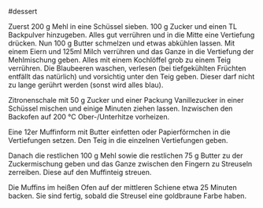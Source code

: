 #dessert 

Zuerst 200 g Mehl in eine Schüssel sieben. 100 g Zucker und einen TL Backpulver hinzugeben. Alles gut verrühren und in die Mitte eine Vertiefung drücken. 
Nun 100 g Butter schmelzen und etwas abkühlen lassen. Mit einem Eiern und 125ml Milch verrühren und das Ganze in die Vertiefung der Mehlmischung geben. Alles mit einem Kochlöffel grob zu einem Teig verrühren. 
Die Blaubeeren waschen, verlesen (bei tiefgekühlten Früchten entfällt das natürlich) und vorsichtig unter den Teig geben. Dieser darf nicht zu lange gerührt werden (sonst wird alles blau). 

 Zitronenschale mit 50 g Zucker und einer Packung Vanillezucker in einer Schüssel mischen und einige Minuten ziehen lassen. Inzwischen den Backofen auf 200 °C Ober-/Unterhitze vorheizen. 

Eine 12er Muffinform mit Butter einfetten oder Papierförmchen in die Vertiefungen setzen. Den Teig in die einzelnen Vertiefungen geben. 

Danach die restlichen 100 g Mehl sowie die restlichen 75 g Butter zu der Zuckermischung geben und das Ganze zwischen den Fingern zu Streuseln zerreiben. Diese auf den Muffinteig streuen. 

Die Muffins im heißen Ofen auf der mittleren Schiene etwa 25 Minuten backen. Sie sind fertig, sobald die Streusel eine goldbraune Farbe haben.